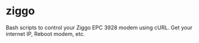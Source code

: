 # ziggo
Bash scripts to control your Ziggo EPC 3928 modem using cURL. Get your internet IP, Reboot modem, etc.
